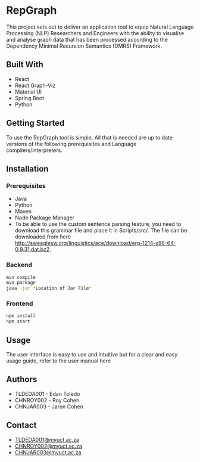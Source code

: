 # RepGraph

This project sets out to deliver an application tool to equip Natural Language Processing (NLP) Researchers and Engineers with the ability to visualise and analyse graph data that has been processed according to the Dependency Minimal Recursion Semantics (DMRS) Framework.

## Built With
* React
* React Graph-Viz
* Material UI
* Spring Boot
* Python

## Getting Started
To use the RepGraph tool is simple. All that is needed are up to date versions of the following prerequisites and Language compilers/interpreters.

## Installation
### Prerequisites
* Java
* Python
* Maven
* Node Package Manager
* To be able to use the custom sentence parsing feature, you need to download this grammar file and place it in Scripts/src/<file>. The file can be downloaded from here http://sweaglesw.org/linguistics/ace/download/erg-1214-x86-64-0.9.31.dat.bz2.


### Backend
```bash
mvn compile
mvn package
java -jar *Location of Jar File*
```
### Frontend
```bash
npm install
npm start
```

## Usage
The user interface is easy to use and intuitive but for a clear and easy usage guide, refer to the user manual here

## Authors
* TLDEDA001 - Edan Toledo
* CHNROY002 - Roy Cohen
* CHNJAR003 - Jaron Cohen

## Contact 
* TLDEDA001@myuct.ac.za
* CHNROY002@myuct.ac.za
* CHNJAR003@myuct.ac.za
